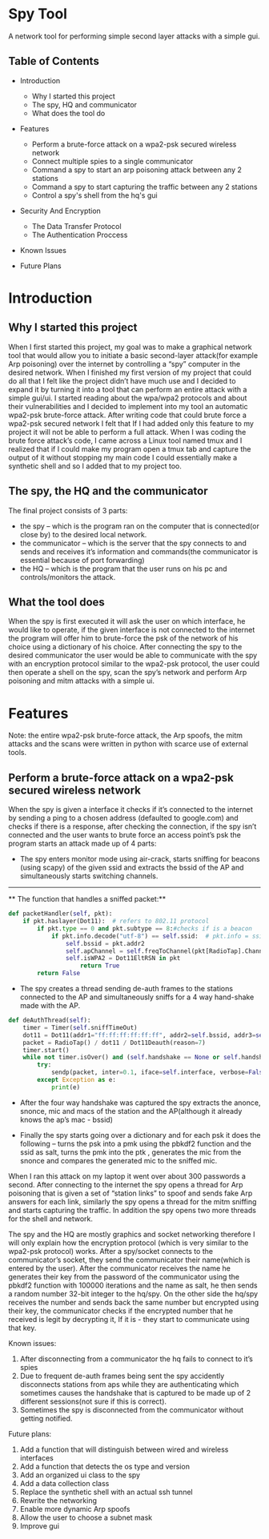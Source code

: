 # Spy Tool
A network tool for performing simple second layer attacks with a simple gui.
## Table of Contents
- Introduction

  - Why I started this project
  - The spy, HQ and communicator
  - What does the tool do
  
- Features
    - Perform a brute-force attack on a wpa2-psk secured wireless network
    - Connect multiple spies to a single communicator
    - Command a spy to start an arp poisoning attack between any 2 stations
    - Command a spy to start capturing the traffic between any 2 stations
    - Control a spy's shell from the hq's gui
    
- Security And Encryption
    - The Data Transfer Protocol
    - The Authentication Proccess

- Known Issues

- Future Plans

# Introduction
## Why I started this project

When I first started this project, my goal was to make a graphical network tool that would allow you to initiate a basic second-layer attack(for example Arp poisoning) over the internet by controlling a “spy” computer in the desired network. When I finished my first version of my project that could do all that I felt like the project didn’t have much use and I decided to expand it by turning it into a tool that can perform an entire attack with a simple gui/ui. I started reading about the wpa/wpa2 protocols and about their vulnerabilities and I decided to implement into my tool an automatic wpa2-psk brute-force attack. 
After writing code that could brute force a wpa2-psk secured network I felt that If I had added only this feature to my project it will not be able to perform a full attack. When I was coding the brute force attack’s code, I came across a Linux tool named tmux and I realized that if I could make my program open a tmux tab and capture the output of it without stopping my main code I could essentially make a synthetic shell and so I added that to my project too.

## The spy, the HQ and the communicator
The final project consists of 3 parts:
- the spy – which is the program ran on the computer that is connected(or close by) to the desired local network.
- the communicator – which is the server that the spy connects to and sends and receives it’s information and commands(the communicator is essential because of port forwarding) 
- the HQ – which is the program that the user runs on his pc and controls/monitors the attack.

## What the tool does
When the spy is first executed it will ask the user on which interface, he would like to operate, if the given interface is not connected to the internet the program will offer him to brute-force the psk of the network of his choice using a dictionary of his choice. After connecting the spy to the desired communicator the user would be able to communicate with the spy with an encryption protocol similar to the wpa2-psk protocol, the user could then operate a shell on the spy, scan the spy’s network and perform Arp poisoning and mitm attacks with a simple ui.

# Features
Note: the entire wpa2-psk brute-force attack, the Arp spoofs, the mitm attacks and the scans were written in python with scarce use of external tools.
## Perform a brute-force attack on a wpa2-psk secured wireless network

When the spy is given a interface it checks if it’s connected to the internet by sending a ping to a chosen address (defaulted to google.com) and checks if there is a response, after checking the connection, if the spy isn’t connected and the user wants to brute force an access point’s psk the program starts an attack made up of 4 parts:
- The spy enters monitor mode using air-crack, starts sniffing for beacons (using scapy) of the given ssid and extracts the bssid of the AP and simultaneously starts switching channels.
** **
** The function that handles a sniffed packet:**
```python
def packetHandler(self, pkt):
    if pkt.haslayer(Dot11):  # refers to 802.11 protocol
        if pkt.type == 0 and pkt.subtype == 8:#checks if is a beacon
            if pkt.info.decode("utf-8") == self.ssid:  # pkt.info = ssid
                self.bssid = pkt.addr2
                self.apChannel = self.freqToChannel(pkt[RadioTap].Channel)
                self.isWPA2 = Dot11EltRSN in pkt
                    return True
        return False
```
- The spy creates a thread sending de-auth frames to the stations connected to the AP and simultaneously sniffs  for a 4 way hand-shake made with the AP.

```python
def deAuthThread(self):
    timer = Timer(self.sniffTimeOut)
    dot11 = Dot11(addr1="ff:ff:ff:ff:ff:ff", addr2=self.bssid, addr3=self.bssid)
    packet = RadioTap() / dot11 / Dot11Deauth(reason=7)
    timer.start()
    while not timer.isOver() and (self.handshake == None or self.handshake.isValid == False):
        try:
            sendp(packet, inter=0.1, iface=self.interface, verbose=False)#sends de-auth packet
        except Exception as e:
            print(e)

```
- After the four way handshake was captured the spy extracts the anonce, snonce, mic and macs of the station and the AP(although it already knows the ap’s mac - bssid)

- Finally the spy starts going over a dictionary and for each psk it does the following – turns the psk into a pmk using the pbkdf2 function and the ssid as salt,  turns the pmk into the ptk , generates the mic from the snonce and compares the generated mic to the sniffed mic.

When I ran this attack on my laptop it went over about 300 passwords a second.
After connecting to the internet the spy opens a thread for Arp poisoning that is given a set of “station links”  to spoof and sends fake Arp answers for each link, similarly the spy opens a thread for the mitm sniffing and starts capturing the traffic. In addition the spy opens two more threads for the shell and network.

The spy and the HQ are mostly graphics and socket networking therefore I will only explain how the encryption protocol (which is very similar to the wpa2-psk protocol) works. 
After a spy/socket connects to the communicator’s socket, they send the communicator their name(which is entered by the user). After the communicator receives the name he generates their key from the password of the communicator using the pbkdf2 function with 100000 iterations and the name as salt, he then sends a random number 32-bit  integer to the hq/spy. On the other side the hq/spy receives the number and sends back the same number but encrypted using their key, the communicator checks if the encrypted number that he received is legit by decrypting it, If it is - they start to communicate using that key.

Known issues:
1.	After disconnecting from a communicator the hq fails to connect to it’s spies
2.	Due to frequent de-auth frames being sent the spy accidently disconnects stations from aps while they are authenticating which sometimes causes the handshake that is captured to be made up of 2 different sessions(not sure if this is correct).
3.	Sometimes the spy is disconnected from the communicator without getting notified.


Future plans: 
1.	Add a function that will distinguish between wired and wireless interfaces
2.	Add a function that detects the os type and version
3.	Add an organized ui class to the spy
4.	Add a data collection class
5.	Replace the synthetic shell with an actual ssh tunnel
6.	Rewrite the networking
7.	Enable more dynamic Arp spoofs
8.	Allow the user to choose a subnet mask
9.	Improve gui
